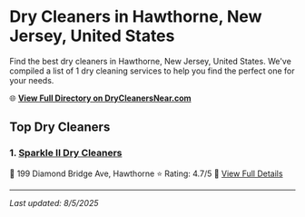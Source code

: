 # Dry Cleaners in Hawthorne, New Jersey, United States

Find the best dry cleaners in Hawthorne, New Jersey, United States. We've compiled a list of 1 dry cleaning services to help you find the perfect one for your needs.

🌐 **[View Full Directory on DryCleanersNear.com](https://drycleanersnear.com/city/US/New%20Jersey/Hawthorne)**

## Top Dry Cleaners

### 1. [Sparkle II Dry Cleaners](https://drycleanersnear.com/dryCleaner/686dcd9904b0376d46bba929/sparkle-ii-dry-cleaners)
📍 199 Diamond Bridge Ave, Hawthorne
⭐ Rating: 4.7/5
🔗 [View Full Details](https://drycleanersnear.com/dryCleaner/686dcd9904b0376d46bba929/sparkle-ii-dry-cleaners)


---

*Last updated: 8/5/2025*
